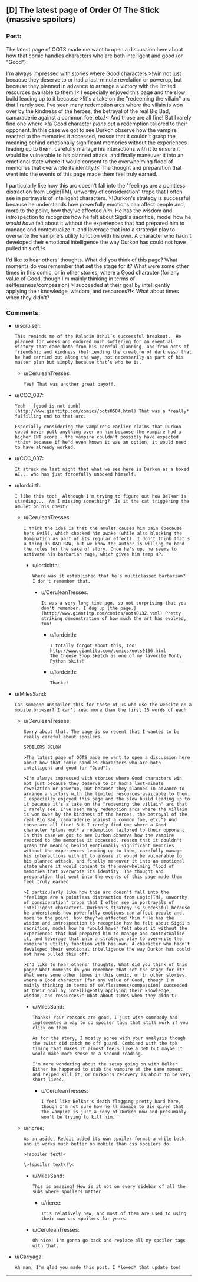 ## [D] The latest page of Order Of The Stick (massive spoilers)

### Post:

The latest page of OOTS made me want to open a discussion here about how that comic handles characters who are both intelligent and good (or "Good").

I'm always impressed with stories where Good characters >!win not just because they deserve to or had a last-minute revelation or powerup, but because they planned in advance to arrange a victory with the limited resources available to them.!< I especially enjoyed this page and the slow build leading up to it because >!it's a take on the "redeeming the villain" arc that I rarely see. I've seen many redemption arcs where the villain is won over by the kindness of the heroes, the betrayal of the real Big Bad, camaraderie against a common foe, etc.!< And those are all fine! But I rarely find one where >!a Good character *plans out* a redemption tailored to their opponent. In this case we got to see Durkon observe how the vampire reacted to the memories it accessed, reason that it couldn't grasp the meaning behind emotionally significant memories without the experiences leading up to them, carefully manage his interactions with it to ensure it would be vulnerable to his planned attack, and finally maneuver it into an emotional state where it would consent to the overwhelming flood of memories that overwrote its identity.!< The thought and preparation that went into the events of this page made them feel truly earned.

I particularly like how this arc doesn't fall into the "feelings are a pointless distraction from Logic(TM), unworthy of consideration" trope that I often see in portrayals of intelligent characters. >!Durkon's strategy is successful because he understands how powerfully emotions can affect people and, more to the point, how they've affected *him.* He has the wisdom and introspection to recognize how he felt about Sigdi's sacrifice, model how he *would have* felt about it without the experiences that had prepared him to manage and contextualize it, and leverage that into a strategic play to overwrite the vampire's utility function with his own. A character who hadn't developed their emotional intelligence the way Durkon has could not have pulled this off.!< 

I'd like to hear others' thoughts. What did you think of this page? What moments do you remember that set the stage for it? What were some other times in this comic, or in other stories, where a Good character (for any value of Good, though I'm mainly thinking in terms of selflessness/compassion) >!succeeded at their goal by intelligently applying their knowledge, wisdom, and resources?!< What about times when they didn't?

### Comments:

- u/scruiser:
  ```
  This reminds me of the Paladin Ochul’s successful breakout.  He planned for weeks and endured much suffering for an eventual victory that came both from his careful planning, and from acts of friendship and kindness (befriending the creature of darkness) that he had carried out along the way, not necessarily as part of his master plan but simply because that’s who he is.
  ```

  - u/CeruleanTresses:
    ```
    Yes! That was another great payoff.
    ```

- u/CCC_037:
  ```
  Yeah - [good is not dumb](http://www.giantitp.com/comics/oots0584.html) That was a *really* fulfilling end to that arc.

  Especially considering the vampire's earlier claims that Durkon could never pull anything over on him because the vampire had a higher INT score - the vampire couldn't possibly have expected *this* because if he'd even known it was an option, it would need to have already worked.
  ```

- u/CCC_037:
  ```
  It struck me last night that what we see here is Durkon as a boxed AI... who has just forcefully unboxed himself.
  ```

- u/lordcirth:
  ```
  I like this too!  Although I'm trying to figure out how Belkar is standing...  Am I missing something?  Is it the cat triggering the amulet on his chest?
  ```

  - u/CeruleanTresses:
    ```
    I think the idea is that the amulet causes him pain (because he's Evil), which shocked him awake (while also blocking the Domination as part of its regular effect). I don't think that's a thing in D&D RAW, but we know the author is willing to bend the rules for the sake of story. Once he's up, he seems to activate his barbarian rage, which gives him temp HP.
    ```

    - u/lordcirth:
      ```
      Where was it established that he's multiclassed barbarian?  I don't remember that.
      ```

      - u/CeruleanTresses:
        ```
        It was a very long time ago, so not surprising that you don't remember. I dug up [the page.](http://www.giantitp.com/comics/oots0132.html) Pretty striking demonstration of how much the art has evolved, too!
        ```

        - u/lordcirth:
          ```
          I totally forgot about this, too! http://www.giantitp.com/comics/oots0136.html
          The Cheese Shop Sketch is one of my favorite Monty Python skits!
          ```

        - u/lordcirth:
          ```
          Thanks!
          ```

- u/MilesSand:
  ```
  Can someone unspoiler this for those of us who use the website on a mobile browser? I can't read more than the first 15 words of each
  ```

  - u/CeruleanTresses:
    ```
    Sorry about that. The page is so recent that I wanted to be really careful about spoilers. 

    SPOILERS BELOW

    >The latest page of OOTS made me want to open a discussion here about how that comic handles characters who are both intelligent and good (or "Good").

    >I'm always impressed with stories where Good characters win not just because they deserve to or had a last-minute revelation or powerup, but because they planned in advance to arrange a victory with the limited resources available to them. I especially enjoyed this page and the slow build leading up to it because it's a take on the "redeeming the villain" arc that I rarely see. I've seen many redemption arcs where the villain is won over by the kindness of the heroes, the betrayal of the real Big Bad, camaraderie against a common foe, etc.") And those are all fine! But I rarely find one where a Good character *plans out* a redemption tailored to their opponent. In this case we got to see Durkon observe how the vampire reacted to the memories it accessed, reason that it couldn't grasp the meaning behind emotionally significant memories without the experiences leading up to them, carefully manage his interactions with it to ensure it would be vulnerable to his planned attack, and finally maneuver it into an emotional state where it would consent to the overwhelming flood of memories that overwrote its identity. The thought and preparation that went into the events of this page made them feel truly earned.

    >I particularly like how this arc doesn't fall into the "feelings are a pointless distraction from Logic(TM), unworthy of consideration" trope that I often see in portrayals of intelligent characters. Durkon's strategy is successful because he understands how powerfully emotions can affect people and, more to the point, how they've affected *him.* He has the wisdom and introspection to recognize how he felt about Sigdi's sacrifice, model how he *would have* felt about it without the experiences that had prepared him to manage and contextualize it, and leverage that into a strategic play to overwrite the vampire's utility function with his own. A character who hadn't developed their emotional intelligence the way Durkon has could not have pulled this off.

    >I'd like to hear others' thoughts. What did you think of this page? What moments do you remember that set the stage for it? What were some other times in this comic, or in other stories, where a Good character (for any value of Good, though I'm mainly thinking in terms of selflessness/compassion) succeeded at their goal by intelligently applying their knowledge, wisdom, and resources?" What about times when they didn't?
    ```

    - u/MilesSand:
      ```
      Thanks! Your reasons are good, I just wish somebody had implemented a way to do spoiler tags that still work if you click on them. 

      As for the story, I mostly agree with your analysis though the twist did catch me off guard. Combined with the tpk timing that makes it almost feels like a DeM but maybe it would make more sense on a second reading.

      I'm more wondering about the setup going on with Belkar. Either he happened to stab the vampire at the same moment and helped kill it, or Durkon's recovery is about to be very short lived.
      ```

      - u/CeruleanTresses:
        ```
        I feel like Belkar's death flagging pretty hard here, though I'm not sure how he'll manage to die given that the vampire is just a copy of Durkon now and presumably won't be trying to kill him.
        ```

  - u/ricree:
    ```
    As an aside, Reddit added its own spoiler format a while back, and it works much better on mobile than css spoilers do.

    >!spoiler text!<

    \>!spoiler text\!\<
    ```

    - u/MilesSand:
      ```
      This is amazing! How is it not on every sidebar of all the subs where spoilers matter
      ```

      - u/ricree:
        ```
        It's relatively new, and most of them are used to using their own css spoilers for years.
        ```

    - u/CeruleanTresses:
      ```
      Oh nice! I'm gonna go back and replace all my spoiler tags with that.
      ```

- u/Cariyaga:
  ```
  Ah man, I'm glad you made this post. I *loved* that update too!
  ```

---

